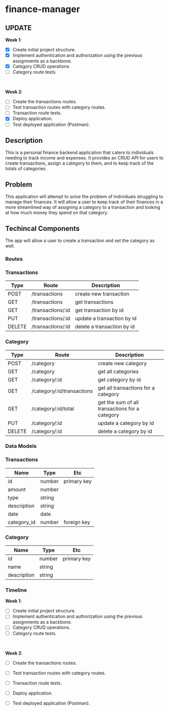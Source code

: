 # finance-manager

## UPDATE

**Week 1**: 
- [X] Create initial project structure.
- [X] Implement authentication and authorization using the previous assignments as a backbone.
- [X] Category CRUD operations.
- [ ] Category route tests.
<br>

**Week 2**:
- [ ] Create the transactions routes.
- [ ] Test transaction routes with category routes.
- [ ] Transaction route tests.
- [X] Deploy application.
- [ ] Test deployed application (Postman).

## Description
This is a personal finance backend application that caters to individuals needing to track income and expenses. It provides an CRUD API for users to create transactions, assign a category to them, and to keep track of the totals of categories. 

## Problem
This application will attempt to solve the problem of individuals struggling to manage their finances. It will allow a user to keep track of their finances in a more streamlined way of assigning a category to a transaction and looking at how much money they spend on that category.

## Techincal Components
The app will allow a user to create a transaction and set the category as well.
### Routes
### Transactions
| Type | Route | Description |
| ----------- | ----------- | ----------- |
| POST | /transactions | create new transaction |
| GET | /transactions | get transactions |
| GET | /transactions/:id | get transaction by id |
| PUT | /transactions/:id | update a transaction by id |
| DELETE | /transactions/:id | delete a transaction by id |

### Category
| Type | Route | Description |
| ----------- | ----------- | ----------- |
| POST | /category | create new category |
| GET | /category | get all categories |
| GET | /category/:id | get category by id |
| GET | /category/:id/transactions | get all transactions for a category |
| GET | /category/:id/total | get the sum of all transactions for a category |
| PUT | /category/:id | update a category by id |
| DELETE | /category/:id | delete a category by id |

### Data Models
### Transactions
| Name | Type | Etc |
| ----------- | ----------- | ----------- |
| id | number | primary key |
| amount | number |  |
| type | string |  |
| description | string |  |
| date | date |  |
| category_id | number | foreign key |

### Category
| Name | Type | Etc |
| ----------- | ----------- | ----------- |
| id | number | primary key |
| name | string |  |
| description | string |  |

### Timeline 
**Week 1**: 
- [ ] Create initial project structure.
- [ ] Implement authentication and authorization using the previous assignments as a backbone.
- [ ] Category CRUD operations.
- [ ] Category route tests.
<br>

**Week 2**:
- [ ] Create the transactions routes.
- [ ] Test transaction routes with category routes.
- [ ] Transaction route tests.
- [ ] Deploy application.
- [ ] Test deployed application (Postman).

